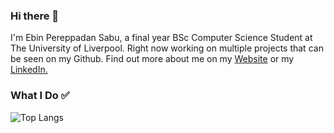 ### Hi there 👋

I'm Ebin Pereppadan Sabu, a final year BSc Computer Science Student at The University of Liverpool.
Right now working on multiple projects that can be seen on my Github. Find out more about me on my [Website](https://ebinsabu.com/) or my [LinkedIn.](https://www.linkedin.com/in/ebin-pereppadan-sabu/)

### What I Do ✅ 
![Top Langs](https://github-readme-stats.vercel.app/api/top-langs/?username=ebin-sabu&hide_progress=true&theme=city_lights)

